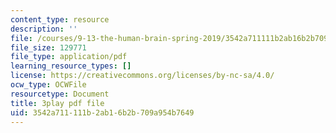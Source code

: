 ```yaml
---
content_type: resource
description: ''
file: /courses/9-13-the-human-brain-spring-2019/3542a711111b2ab16b2b709a954b7649_SchmVoc5NzY.pdf
file_size: 129771
file_type: application/pdf
learning_resource_types: []
license: https://creativecommons.org/licenses/by-nc-sa/4.0/
ocw_type: OCWFile
resourcetype: Document
title: 3play pdf file
uid: 3542a711-111b-2ab1-6b2b-709a954b7649
---
```

